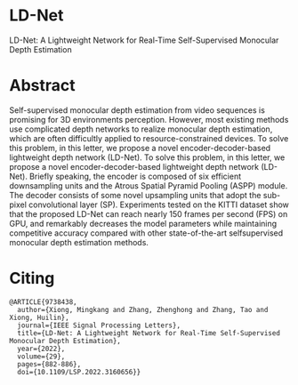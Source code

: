 # LD-Net

LD-Net: A Lightweight Network for Real-Time
Self-Supervised Monocular Depth Estimation

# Abstract

Self-supervised monocular depth estimation from video sequences is promising for 3D environments perception.
However, most existing methods use complicated depth networks
to realize monocular depth estimation, which are often difficultly
applied to resource-constrained devices. To solve this problem, in
this letter, we propose a novel encoder-decoder-based lightweight
depth network (LD-Net). To solve this problem, in
this letter, we propose a novel encoder-decoder-based lightweight
depth network (LD-Net). Briefly speaking, the encoder is composed
of six efficient downsampling units and the Atrous Spatial Pyramid Pooling (ASPP) module. The decoder consists of some novel
upsampling units that adopt the sub-pixel convolutional layer (SP).
Experiments tested on the KITTI dataset show that the proposed
LD-Net can reach nearly 150 frames per second (FPS) on GPU,
and remarkably decreases the model parameters while maintaining
competitive accuracy compared with other state-of-the-art selfsupervised monocular depth estimation methods.



# Citing

```
@ARTICLE{9738438,
  author={Xiong, Mingkang and Zhang, Zhenghong and Zhang, Tao and Xiong, Huilin},
  journal={IEEE Signal Processing Letters}, 
  title={LD-Net: A Lightweight Network for Real-Time Self-Supervised Monocular Depth Estimation}, 
  year={2022},
  volume={29},
  pages={882-886},
  doi={10.1109/LSP.2022.3160656}}
```